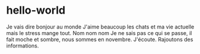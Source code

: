 # hello-world
Je vais dire bonjour au monde
J'aime beaucoup les chats et ma vie actuelle mais le stress mange tout. Nom nom nom
Je ne sais pas ce qui se passe, il fait moche et sombre, nous sommes en novembre. J'écoute.
Rajoutons des informations.